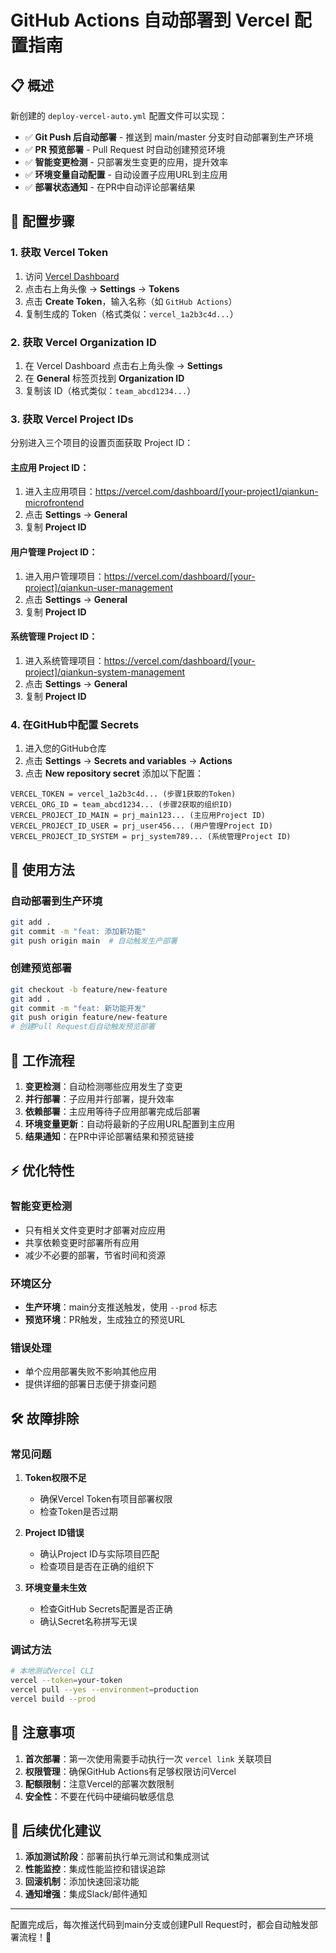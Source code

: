 # GitHub Actions 自动部署到 Vercel 配置指南

## 📋 概述

新创建的 `deploy-vercel-auto.yml` 配置文件可以实现：

- ✅ **Git Push 后自动部署** - 推送到 main/master 分支时自动部署到生产环境
- ✅ **PR 预览部署** - Pull Request 时自动创建预览环境
- ✅ **智能变更检测** - 只部署发生变更的应用，提升效率
- ✅ **环境变量自动配置** - 自动设置子应用URL到主应用
- ✅ **部署状态通知** - 在PR中自动评论部署结果

## 🔧 配置步骤

### 1. 获取 Vercel Token

1. 访问 [Vercel Dashboard](https://vercel.com/dashboard)
2. 点击右上角头像 → **Settings** → **Tokens**
3. 点击 **Create Token**，输入名称（如 `GitHub Actions`）
4. 复制生成的 Token（格式类似：`vercel_1a2b3c4d...`）

### 2. 获取 Vercel Organization ID

1. 在 Vercel Dashboard 点击右上角头像 → **Settings**
2. 在 **General** 标签页找到 **Organization ID**
3. 复制该 ID（格式类似：`team_abcd1234...`）

### 3. 获取 Vercel Project IDs

分别进入三个项目的设置页面获取 Project ID：

#### 主应用 Project ID：
1. 进入主应用项目：https://vercel.com/dashboard/[your-project]/qiankun-microfrontend
2. 点击 **Settings** → **General**
3. 复制 **Project ID**

#### 用户管理 Project ID：
1. 进入用户管理项目：https://vercel.com/dashboard/[your-project]/qiankun-user-management
2. 点击 **Settings** → **General**
3. 复制 **Project ID**

#### 系统管理 Project ID：
1. 进入系统管理项目：https://vercel.com/dashboard/[your-project]/qiankun-system-management
2. 点击 **Settings** → **General**
3. 复制 **Project ID**

### 4. 在GitHub中配置 Secrets

1. 进入您的GitHub仓库
2. 点击 **Settings** → **Secrets and variables** → **Actions**
3. 点击 **New repository secret** 添加以下配置：

```
VERCEL_TOKEN = vercel_1a2b3c4d... (步骤1获取的Token)
VERCEL_ORG_ID = team_abcd1234... (步骤2获取的组织ID)
VERCEL_PROJECT_ID_MAIN = prj_main123... (主应用Project ID)
VERCEL_PROJECT_ID_USER = prj_user456... (用户管理Project ID)
VERCEL_PROJECT_ID_SYSTEM = prj_system789... (系统管理Project ID)
```

## 🚀 使用方法

### 自动部署到生产环境
```bash
git add .
git commit -m "feat: 添加新功能"
git push origin main  # 自动触发生产部署
```

### 创建预览部署
```bash
git checkout -b feature/new-feature
git add .
git commit -m "feat: 新功能开发"
git push origin feature/new-feature
# 创建Pull Request后自动触发预览部署
```

## 🔄 工作流程

1. **变更检测**：自动检测哪些应用发生了变更
2. **并行部署**：子应用并行部署，提升效率
3. **依赖部署**：主应用等待子应用部署完成后部署
4. **环境变量更新**：自动将最新的子应用URL配置到主应用
5. **结果通知**：在PR中评论部署结果和预览链接

## ⚡ 优化特性

### 智能变更检测
- 只有相关文件变更时才部署对应应用
- 共享依赖变更时部署所有应用
- 减少不必要的部署，节省时间和资源

### 环境区分
- **生产环境**：main分支推送触发，使用 `--prod` 标志
- **预览环境**：PR触发，生成独立的预览URL

### 错误处理
- 单个应用部署失败不影响其他应用
- 提供详细的部署日志便于排查问题

## 🛠️ 故障排除

### 常见问题

1. **Token权限不足**
   - 确保Vercel Token有项目部署权限
   - 检查Token是否过期

2. **Project ID错误**
   - 确认Project ID与实际项目匹配
   - 检查项目是否在正确的组织下

3. **环境变量未生效**
   - 检查GitHub Secrets配置是否正确
   - 确认Secret名称拼写无误

### 调试方法
```bash
# 本地测试Vercel CLI
vercel --token=your-token
vercel pull --yes --environment=production
vercel build --prod
```

## 📝 注意事项

1. **首次部署**：第一次使用需要手动执行一次 `vercel link` 关联项目
2. **权限管理**：确保GitHub Actions有足够权限访问Vercel
3. **配额限制**：注意Vercel的部署次数限制
4. **安全性**：不要在代码中硬编码敏感信息

## 🎯 后续优化建议

1. **添加测试阶段**：部署前执行单元测试和集成测试
2. **性能监控**：集成性能监控和错误追踪
3. **回滚机制**：添加快速回滚功能
4. **通知增强**：集成Slack/邮件通知

---

配置完成后，每次推送代码到main分支或创建Pull Request时，都会自动触发部署流程！🎉